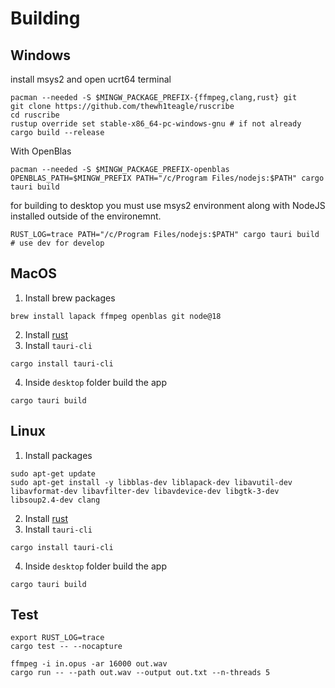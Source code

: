# Building

## Windows

install msys2 and open ucrt64 terminal

```console
pacman --needed -S $MINGW_PACKAGE_PREFIX-{ffmpeg,clang,rust} git
git clone https://github.com/thewh1teagle/ruscribe
cd ruscribe
rustup override set stable-x86_64-pc-windows-gnu # if not already
cargo build --release
```

With OpenBlas

```
pacman --needed -S $MINGW_PACKAGE_PREFIX-openblas
OPENBLAS_PATH=$MINGW_PREFIX PATH="/c/Program Files/nodejs:$PATH" cargo tauri build
```

for building to desktop you must use msys2 environment along with NodeJS installed outside of the environemnt.

```
RUST_LOG=trace PATH="/c/Program Files/nodejs:$PATH" cargo tauri build # use dev for develop
```

## MacOS

1. Install brew packages

```console
brew install lapack ffmpeg openblas git node@18
```

2. Install [rust](https://www.rust-lang.org/tools/install)
3. Install `tauri-cli`

```console
cargo install tauri-cli
```

4. Inside `desktop` folder build the app

```console
cargo tauri build
```

## Linux

1. Install packages

```console
sudo apt-get update
sudo apt-get install -y libblas-dev liblapack-dev libavutil-dev libavformat-dev libavfilter-dev libavdevice-dev libgtk-3-dev libsoup2.4-dev clang
```

2. Install [rust](https://www.rust-lang.org/tools/install)
3. Install `tauri-cli`

```console
cargo install tauri-cli
```

4. Inside `desktop` folder build the app

```console
cargo tauri build
```

## Test

```
export RUST_LOG=trace
cargo test -- --nocapture
```

```console
ffmpeg -i in.opus -ar 16000 out.wav
cargo run -- --path out.wav --output out.txt --n-threads 5
```
